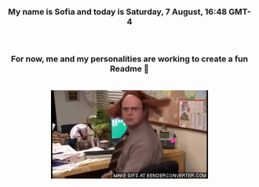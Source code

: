 


<div align="center">
<h3 >My name is Sofia and today is Saturday, 7 August, 16:48 GMT-4</h3><br>
<h3 >For now, me and my personalities are working to create a fun Readme 👋
</h3><br>
<img src='img/dwight.gif' alt='working...'/>
</div>
